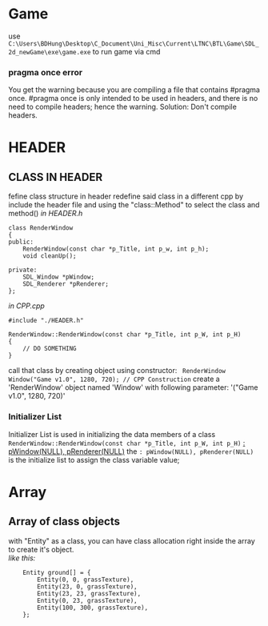 # Game

use
`C:\Users\BDHung\Desktop\C_Document\Uni_Misc\Current\LTNC\BTL\Game\SDL_2d_newGame\exe\game.exe`
to run game via cmd

### pragma once error

You get the warning because you are compiling a file that contains #pragma once. #pragma once is only intended to be used in headers, and there is no need to compile headers; hence the warning. Solution: Don't compile headers.

# HEADER

## CLASS IN HEADER

fefine class structure in header
redefine said class in a different cpp by include the header file and using the "class::Method" to select the class and method()
_in HEADER.h_

```
class RenderWindow
{
public:
    RenderWindow(const char *p_Title, int p_w, int p_h);
    void cleanUp();

private:
    SDL_Window *pWindow;
    SDL_Renderer *pRenderer;
};
```

_in CPP.cpp_

```
#include "./HEADER.h"

RenderWindow::RenderWindow(const char *p_Title, int p_W, int p_H)
{
    // DO SOMETHING
}
```

call that class by creating object using constructor:
` RenderWindow Window("Game v1.0", 1280, 720); // CPP Construction`
create a 'RenderWindow' object named 'Window' with following parameter: '("Game v1.0", 1280, 720)'

### Initializer List

Initializer List is used in initializing the data members of a class <br>
`RenderWindow::RenderWindow(const char *p_Title, int p_W, int p_H)` <ins> : pWindow(NULL), pRenderer(NULL)</ins>
the `: pWindow(NULL), pRenderer(NULL)` is the initialize list to assign the class variable value;

# Array

## Array of class objects

with "Entity" as a class, you can have class allocation right inside the array to create it's object.<br>
_like this:_

```
    Entity ground[] = {
        Entity(0, 0, grassTexture),
        Entity(23, 0, grassTexture),
        Entity(23, 23, grassTexture),
        Entity(0, 23, grassTexture),
        Entity(100, 300, grassTexture),
    };
```
